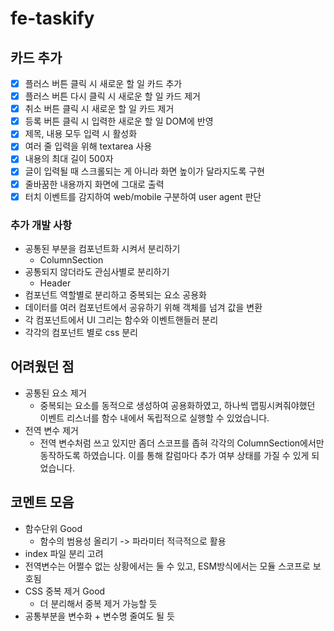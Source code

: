 # fe-taskify

## 카드 추가

- [x] 플러스 버튼 클릭 시 새로운 할 일 카드 추가
- [x] 플러스 버튼 다시 클릭 시 새로운 할 일 카드 제거
- [x] 취소 버튼 클릭 시 새로운 할 일 카드 제거
- [x] 등록 버튼 클릭 시 입력한 새로운 할 일 DOM에 반영
- [x] 제목, 내용 모두 입력 시 활성화
- [x] 여러 줄 입력을 위해 textarea 사용
- [x] 내용의 최대 길이 500자
- [x] 글이 입력될 때 스크롤되는 게 아니라 화면 높이가 달라지도록 구현
- [x] 줄바꿈한 내용까지 화면에 그대로 출력
- [x] 터치 이벤트를 감지하여 web/mobile 구분하여 user agent 판단

### 추가 개발 사항

- 공통된 부분을 컴포넌트화 시켜서 분리하기
  - ColumnSection
- 공통되지 않더라도 관심사별로 분리하기
  - Header
- 컴포넌트 역할별로 분리하고 중복되는 요소 공용화
- 데이터를 여러 컴포넌트에서 공유하기 위해 객체를 넘겨 값을 변환
- 각 컴포넌트에서 UI 그리는 함수와 이벤트핸들러 분리
- 각각의 컴포넌트 별로 css 분리

## 어려웠던 점

- 공통된 요소 제거
  - 중복되는 요소를 동적으로 생성하여 공용화하였고, 하나씩 맵핑시켜줘야했던 이벤트 리스너를 함수 내에서 독립적으로 실행할 수 있었습니다.
- 전역 변수 제거
  - 전역 변수처럼 쓰고 있지만 좀더 스코프를 좁혀 각각의 ColumnSection에서만 동작하도록 하였습니다. 이를 통해 칼럼마다 추가 여부 상태를 가질 수 있게 되었습니다.


## 코멘트 모음

- 함수단위 Good
  - 함수의 범용성 올리기 -> 파라미터 적극적으로 활용
- index 파일 분리 고려
- 전역변수는 어쩔수 없는 상황에서는 둘 수 있고, ESM방식에서는 모듈 스코프로 보호됨
- CSS 중복 제거 Good
  - 더 분리해서 중복 제거 가능할 듯
- 공통부분을 변수화 + 변수명 줄여도 될 듯

